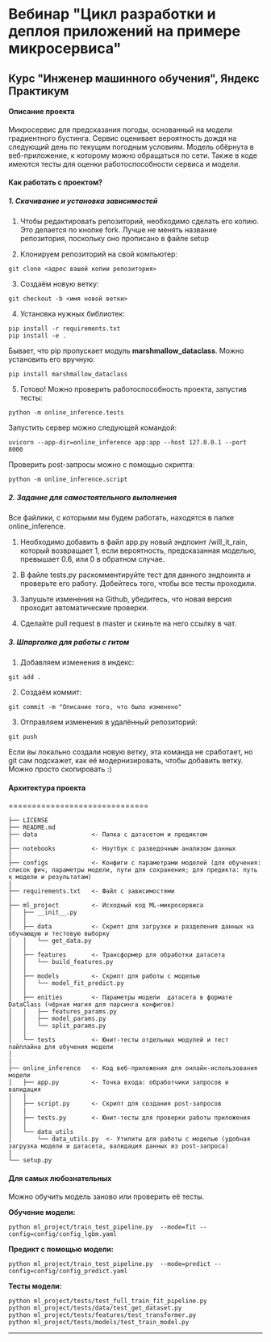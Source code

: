 # Вебинар "Цикл разработки и деплоя приложений на примере микросервиса"
## Курс "Инженер машинного обучения", Яндекс Практикум

#### Описание проекта
Микросервис для предсказания погоды, основанный на модели градиентного бустинга. Сервис оценивает вероятность дождя на следующий день по текущим погодным условиям.
Модель обёрнута в веб-приложение, к которому можно обращаться по сети.
Также в коде имеются тесты для оценки работоспособности сервиса и модели.


#### Как работать с проектом?

##### 1. Скачивание и установка зависимостей
1. Чтобы редактировать репозиторий, необходимо сделать его копию. Это делается по кнопке fork.
   Лучше не менять название репозитория, поскольку оно прописано в файле setup

2. Клонируем репозиторий на свой компьютер:
~~~
git clone <адрес вашей копии репозитория>
~~~

3. Создаём новую ветку:
~~~
git checkout -b <имя новой ветки>
~~~

4. Установка нужных библиотек:
~~~
pip install -r requirements.txt
pip install -e .
~~~
Бывает, что pip пропускает модуль **marshmallow_dataclass**. Можно установить его вручную:
~~~
pip install marshmallow_dataclass
~~~

5. Готово! Можно проверить работоспособность проекта, запустив тесты:
~~~
python -m online_inference.tests
~~~

Запустить сервер можно следующей командой:
~~~
uvicorn --app-dir=online_inference app:app --host 127.0.0.1 --port 8000
~~~

Проверить post-запросы можно с помощью скрипта:
~~~
python -m online_inference.script
~~~


##### 2. Задание для самостоятельного выполнения
Все файлики, с которыми мы будем работать, находятся в папке online_inference.

1. Необходимо добавить в файл app.py новый эндпоинт /will_it_rain, который возвращает 1, если вероятность, предсказанная моделью, превышает 0.6, или 0 в обратном случае.

2. В файле tests.py раскомментируйте тест для данного эндпоинта и проверьте его работу. Добейтесь того, чтобы все тесты проходили.

3. Запушьте изменения на Github, убедитесь, что новая версия проходит автоматические проверки.

4. Сделайте pull request в master и скиньте на него ссылку в чат.


##### 3. Шпаргалка для работы с гитом
1. Добавляем изменения в индекс:
~~~
git add .
~~~

2. Создаём коммит:
~~~
git commit -m "Описание того, что было изменено"
~~~

3. Отправляем изменения в удалённый репозиторий:
~~~
git push
~~~
Если вы локально создали новую ветку, эта команда не сработает, но git сам подскажет, как её модернизировать, чтобы добавить ветку. Можно просто скопировать :)


#### Архитектура проекта
==============================

    ├── LICENSE         
    ├── README.md          
    ├── data               <- Папка c датасетом и предиктом 
    │
    ├── notebooks          <- Ноутбук с разведочным анализом данных
    │
    ├── configs            <- Конфиги с параметрами моделей (для обучения: список фич, параметры модели, пути для сохранения; для предикта: путь к модели и результатам)
    │
    ├── requirements.txt   <- Файл с зависимостями
    │
    ├── ml_project         <- Исходный код ML-микросервиса
    │   ├── __init__.py    
    │   │
    │   ├── data           <- Скрипт для загрузки и разделения данных на обучающую и тестовую выборку
    │   │   └── get_data.py
    │   │
    │   ├── features       <- Трансформер для обработки датасета
    │   │   └── build_features.py
    │   │
    │   ├── models         <- Скрипт для работы с моделью
    │   │   └── model_fit_predict.py
    │   │
    │   ├── enities        <- Параметры модели  датасета в формате DataClass (чёрная магия для парсинга конфигов)
    │   │   ├── features_params.py
    │   │   ├── model_params.py
    │   │   └── split_params.py
    │   │
    │   └── tests          <- Юнит-тесты отдельных модулей и тест пайплайна для обучения модели
    │
    |
    ├── online_inference   <- Код веб-приложения для онлайн-использования модели
    │   ├── app.py         <- Точка входа: обработчики запросов и валидация
    │   │
    │   ├── script.py      <- Скрипт для создания post-запросов 
    │   |
    │   ├── tests.py       <- Юнит-тесты для проверки работы приложения
    │   │
    │   └── data_utils    
    │       └── data_utils.py  <- Утилиты для работы с моделью (удобная загрузка модели и датасета, валидация данных из post-запроса)
    │
    └── setup.py            


#### Для самых любознательных
Можно обучить модель заново или проверить её тесты.

**Обучение модели:**
~~~
python ml_project/train_test_pipeline.py  --mode=fit --config=config/config_lgbm.yaml
~~~

**Предикт с помощью модели:**
~~~
python ml_project/train_test_pipeline.py  --mode=predict --config=config/config_predict.yaml
~~~

**Тесты модели:**
~~~
python ml_project/tests/test_full_train_fit_pipeline.py
python ml_project/tests/data/test_get_dataset.py
python ml_project/tests/features/test_transformer.py
python ml_project/tests/models/test_train_model.py
~~~


-----------------
